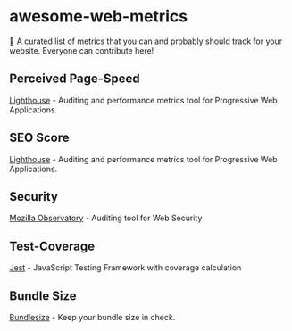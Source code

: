 # awesome-web-metrics
📝 A curated list of metrics that you can and probably should track for your website. Everyone can contribute here!

## Perceived Page-Speed
[Lighthouse](https://github.com/GoogleChrome/lighthouse) - Auditing and performance metrics tool for Progressive Web Applications.

## SEO Score
[Lighthouse](https://github.com/GoogleChrome/lighthouse) - Auditing and performance metrics tool for Progressive Web Applications.

## Security
[Mozilla Observatory](https://observatory.mozilla.org/) - Auditing tool for Web Security

## Test-Coverage
[Jest](https://jestjs.io/) - JavaScript Testing Framework with coverage calculation

## Bundle Size
[Bundlesize](https://github.com/siddharthkp/bundlesize) - Keep your bundle size in check.

